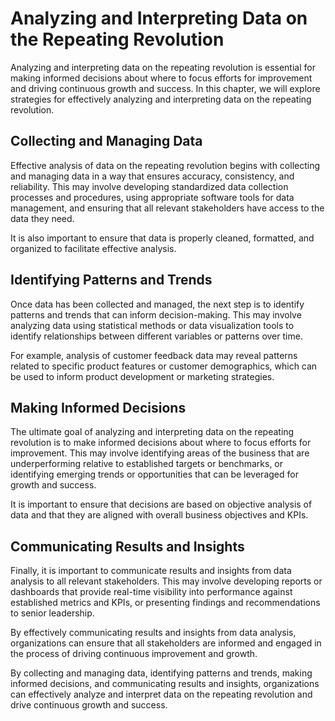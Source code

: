 Analyzing and Interpreting Data on the Repeating Revolution
=====================================================================================================================

Analyzing and interpreting data on the repeating revolution is essential for making informed decisions about where to focus efforts for improvement and driving continuous growth and success. In this chapter, we will explore strategies for effectively analyzing and interpreting data on the repeating revolution.

Collecting and Managing Data
----------------------------

Effective analysis of data on the repeating revolution begins with collecting and managing data in a way that ensures accuracy, consistency, and reliability. This may involve developing standardized data collection processes and procedures, using appropriate software tools for data management, and ensuring that all relevant stakeholders have access to the data they need.

It is also important to ensure that data is properly cleaned, formatted, and organized to facilitate effective analysis.

Identifying Patterns and Trends
-------------------------------

Once data has been collected and managed, the next step is to identify patterns and trends that can inform decision-making. This may involve analyzing data using statistical methods or data visualization tools to identify relationships between different variables or patterns over time.

For example, analysis of customer feedback data may reveal patterns related to specific product features or customer demographics, which can be used to inform product development or marketing strategies.

Making Informed Decisions
-------------------------

The ultimate goal of analyzing and interpreting data on the repeating revolution is to make informed decisions about where to focus efforts for improvement. This may involve identifying areas of the business that are underperforming relative to established targets or benchmarks, or identifying emerging trends or opportunities that can be leveraged for growth and success.

It is important to ensure that decisions are based on objective analysis of data and that they are aligned with overall business objectives and KPIs.

Communicating Results and Insights
----------------------------------

Finally, it is important to communicate results and insights from data analysis to all relevant stakeholders. This may involve developing reports or dashboards that provide real-time visibility into performance against established metrics and KPIs, or presenting findings and recommendations to senior leadership.

By effectively communicating results and insights from data analysis, organizations can ensure that all stakeholders are informed and engaged in the process of driving continuous improvement and growth.

By collecting and managing data, identifying patterns and trends, making informed decisions, and communicating results and insights, organizations can effectively analyze and interpret data on the repeating revolution and drive continuous growth and success.
